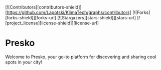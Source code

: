 [![Contributors][contributors-shield]][https://github.com/Lapotski/KlimaTech/graphs/contributors]
[![Forks][forks-shield]][forks-url]
[![Stargazers][stars-shield]][stars-url]
[![project_license][license-shield]][license-url]


# Presko

Welcome to Presko, your go-to platform for discovering and sharing cool spots in your city!
